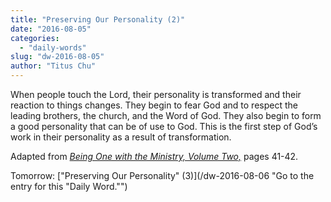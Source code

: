```yaml
---
title: "Preserving Our Personality (2)"
date: "2016-08-05"
categories: 
  - "daily-words"
slug: "dw-2016-08-05"
author: "Titus Chu"
---
```


When people touch the Lord, their personality is transformed and their reaction to things changes. They begin to fear God and to respect the leading brothers, the church, and the Word of God. They also begin to form a good personality that can be of use to God. This is the first step of God’s work in their personality as a result of transformation.

Adapted from _[Being One with the Ministry, Volume Two,](/book-one-with-the-ministry-vol-2/ "Go to the listing for this book.")_ pages 41-42.

Tomorrow: ["Preserving Our Personality" (3)](/dw-2016-08-06 "Go to the entry for this "Daily Word."")

